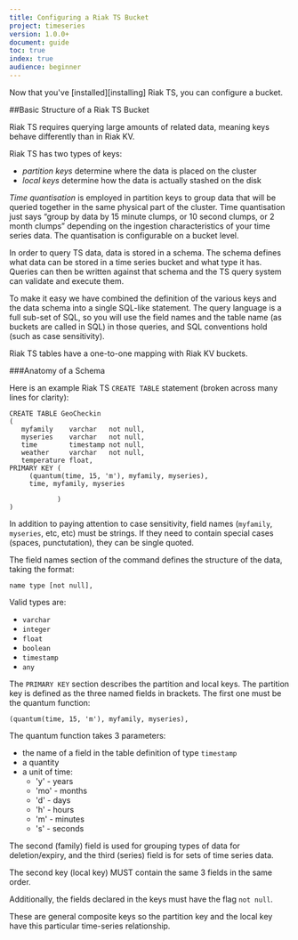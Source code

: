 ```yaml
---
title: Configuring a Riak TS Bucket
project: timeseries
version: 1.0.0+
document: guide
toc: true
index: true
audience: beginner
---
```


Now that you've [installed][installing] Riak TS, you can configure a bucket.

##Basic Structure of a Riak TS Bucket

Riak TS requires querying large amounts of related data, meaning keys behave differently than in Riak KV.

Riak TS has two types of keys:

* *partition keys* determine where the data is placed on the cluster
* *local keys* determine how the data is actually stashed on the disk

*Time quantisation* is employed in partition keys to group data that will be queried together in the same physical part of the cluster. Time quantisation just says “group by data by 15 minute clumps, or 10 second clumps, or 2 month clumps” depending on the ingestion characteristics of your time series data. The quantisation is configurable on a bucket level.

In order to query TS data, data is stored in a schema. The schema defines what data can be stored in a time series bucket and what type it has. Queries can then be written against that schema and the TS query system can validate and execute them.

To make it easy we have combined the definition of the various keys and the data schema into a single SQL-like statement. The query language is a full sub-set of SQL, so you will use the field names and the table name (as buckets are called in SQL) in those queries, and SQL conventions hold (such as case sensitivity).

Riak TS tables have a one-to-one mapping with Riak KV buckets.


###Anatomy of a Schema

Here is an example Riak TS `CREATE TABLE` statement (broken across many lines for clarity):

```
CREATE TABLE GeoCheckin
(
   myfamily    varchar   not null,
   myseries    varchar   not null,
   time        timestamp not null,
   weather     varchar   not null, 
   temperature float,
PRIMARY KEY (
     (quantum(time, 15, 'm'), myfamily, myseries),
     time, myfamily, myseries

            )
)
```

In addition to paying attention to case sensitivity, field names (`myfamily`, `myseries`, etc, etc) must be strings. If they need to contain special cases (spaces, punctutation), they can be single quoted.

The field names section of the command defines the structure of the data, taking the format:

```
name type [not null],
```

Valid types are: 

* `varchar`
* `integer`
* `float`
* `boolean`
* `timestamp`
* `any`

The `PRIMARY KEY` section describes the partition and local keys. The partition key is defined as the three named fields in brackets. The first one must be the quantum function:

```
(quantum(time, 15, 'm'), myfamily, myseries),
```

The quantum function takes 3 parameters:

* the name of a field in the table definition of type `timestamp`
* a quantity
* a unit of time:
  *  'y' - years
  * 'mo' - months
  * 'd'  - days
  * 'h' - hours
  * 'm' - minutes
  * 's' - seconds

The second (family) field is used for grouping types of data for deletion/expiry, and the third (series) field is for sets of time series data.

The second key (local key) MUST contain the same 3 fields in the same order.

Additionally, the fields declared in the keys must have the flag `not null`.

These are general composite keys so the partition key and the local key have this particular time-series relationship.


